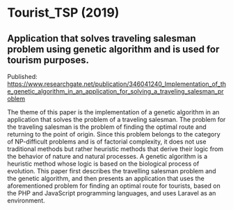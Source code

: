 # Tourist_TSP (2019)
## Application that solves traveling salesman problem using genetic algorithm and is used for tourism purposes.

Published: https://www.researchgate.net/publication/346041240_Implementation_of_the_genetic_algorithm_in_an_application_for_solving_a_traveling_salesman_problem

The theme of this paper is the implementation of a genetic algorithm in an application that solves the problem of a traveling salesman. 
The problem for the traveling salesman is the problem of finding the optimal route and returning to the point of origin. 
Since this problem belongs to the category of NP-difficult problems and is of factorial complexity, it does not use traditional methods but rather heuristic methods that derive their logic from the behavior of nature and natural processes. 
A genetic algorithm is a heuristic method whose logic is based on the biological process of evolution. 
This paper first describes the travelling salesman problem and the genetic algorithm, and then presents an application that uses the aforementioned problem for finding an optimal route for tourists, based on the PHP and JavaScript programming languages, and uses Laravel as an environment.
